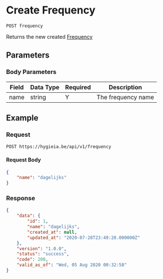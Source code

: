 # Create Frequency

    POST frequency
    
Returns the new created [Frequency]

## Parameters
### Body Parameters
Field | Data Type | Required | Description
--- | --- | --- | ---
name | string | Y | The frequency name

## Example
### Request

    POST https://hygieia.be/api/v1/frequency

#### Request Body
```json 
{
    "name": "dagelijks"
} 
```

### Response
``` json
{
    "data": {
        "id": 1,
        "name": "dagelijks",
        "created_at": null,
        "updated_at": "2020-07-28T23:49:20.000000Z"
    },
    "version": "1.0.0",
    "status": "success",
    "code": 200,
    "valid_as_of": "Wed, 05 Aug 2020 00:32:58"
}
```

[Frequency]: README.md